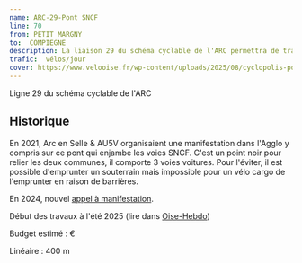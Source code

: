 ```yaml
---
name: ARC-29-Pont SNCF
line: 70
from: PETIT MARGNY 
to:  COMPIEGNE 
description: La liaison 29 du schéma cyclable de l'ARC permettra de traverser la voie ferrée par le pont de la rue de Noyon à Compiègne via une piste cyclable réalisée sur un trottoir élargie sur 400m.
trafic:  vélos/jour
cover: https://www.velooise.fr/wp-content/uploads/2025/08/cyclopolis-pont-sncf-27032021.jpeg
---
```

Ligne 29 du schéma cyclable de l'ARC

## Historique
En 2021, Arc en Selle & AU5V organisaient une manifestation dans l'Agglo y compris sur ce pont qui enjambe les voies SNCF. C'est un point noir pour relier les deux communes, il comporte 3 voies voitures. Pour l'éviter, il est possible d'emprunter un souterrain mais impossible pour un vélo cargo de l'emprunter en raison de barrières.

En 2024, nouvel [appel à manifestation](https://www.velooise.fr/events/manifestation-un-pont-pour-passer-pas-pour-trepasser-un-souterrain-pour-traverser-pas-pour-transgresser/).

Début des travaux à l'été 2025 (lire dans [Oise-Hebdo](https://www.oisehebdo.fr/2025/08/15/piste-cyclable-pont-chemin-fer-compiegne-margny/))

Budget estimé :  €

Linéaire : 400 m

